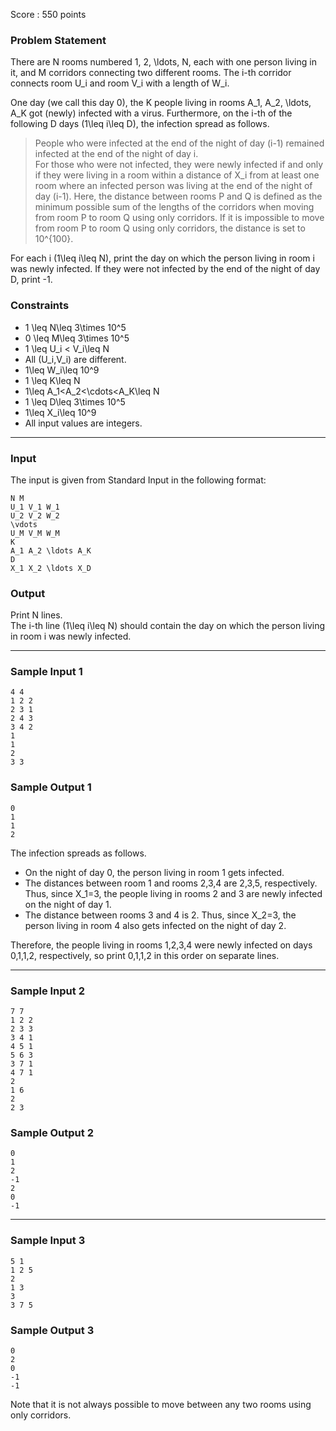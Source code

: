 Score : 550 points

### Problem Statement

There are N rooms numbered 1, 2, \ldots, N, each with one person living in it, and M corridors connecting two different rooms. The i-th corridor connects room U\_i and room V\_i with a length of W\_i.

One day (we call this day 0), the K people living in rooms A\_1, A\_2, \ldots, A\_K got (newly) infected with a virus. Furthermore, on the i-th of the following D days (1\leq i\leq D), the infection spread as follows.

> People who were infected at the end of the night of day (i-1) remained infected at the end of the night of day i.  
> For those who were not infected, they were newly infected if and only if they were living in a room within a distance of X\_i from at least one room where an infected person was living at the end of the night of day (i-1).
> Here, the distance between rooms P and Q is defined as the minimum possible sum of the lengths of the corridors when moving from room P to room Q using only corridors.
> If it is impossible to move from room P to room Q using only corridors, the distance is set to 10^{100}.

For each i (1\leq i\leq N), print the day on which the person living in room i was newly infected. If they were not infected by the end of the night of day D, print -1.

### Constraints

* 1 \leq N\leq 3\times 10^5
* 0 \leq M\leq 3\times 10^5
* 1 \leq U\_i < V\_i\leq N
* All (U\_i,V\_i) are different.
* 1\leq W\_i\leq 10^9
* 1 \leq K\leq N
* 1\leq A\_1<A\_2<\cdots<A\_K\leq N
* 1 \leq D\leq 3\times 10^5
* 1\leq X\_i\leq 10^9
* All input values are integers.

---

### Input

The input is given from Standard Input in the following format:

```
N M
U_1 V_1 W_1
U_2 V_2 W_2
\vdots
U_M V_M W_M
K
A_1 A_2 \ldots A_K
D
X_1 X_2 \ldots X_D
```

### Output

Print N lines.  
The i-th line (1\leq i\leq N) should contain the day on which the person living in room i was newly infected.

---

### Sample Input 1

```
4 4
1 2 2
2 3 1
2 4 3
3 4 2
1
1
2
3 3
```

### Sample Output 1

```
0
1
1
2
```

The infection spreads as follows.

* On the night of day 0, the person living in room 1 gets infected.
* The distances between room 1 and rooms 2,3,4 are 2,3,5, respectively. Thus, since X\_1=3, the people living in rooms 2 and 3 are newly infected on the night of day 1.
* The distance between rooms 3 and 4 is 2. Thus, since X\_2=3, the person living in room 4 also gets infected on the night of day 2.

Therefore, the people living in rooms 1,2,3,4 were newly infected on days 0,1,1,2, respectively, so print 0,1,1,2 in this order on separate lines.

---

### Sample Input 2

```
7 7
1 2 2
2 3 3
3 4 1
4 5 1
5 6 3
3 7 1
4 7 1
2
1 6
2
2 3
```

### Sample Output 2

```
0
1
2
-1
2
0
-1
```

---

### Sample Input 3

```
5 1
1 2 5
2
1 3
3
3 7 5
```

### Sample Output 3

```
0
2
0
-1
-1
```

Note that it is not always possible to move between any two rooms using only corridors.